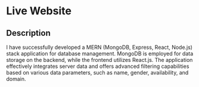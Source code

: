 # Live Website



## Description

I have successfully developed a MERN (MongoDB, Express, React, Node.js) stack application for database management. MongoDB is employed for data storage on the backend, while the frontend utilizes React.js. The application effectively integrates server data and offers advanced filtering capabilities based on various data parameters, such as name, gender, availability, and domain.